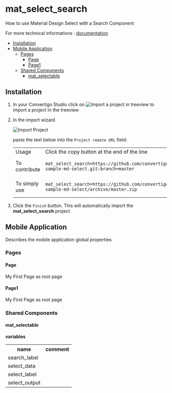 


# mat_select_search

How to use Material Design Select with a Search Component


For more technical informations : [documentation](./project.md)

- [Installation](#installation)
- [Mobile Application](#mobile-application)
    - [Pages](#pages)
        - [Page](#page)
        - [Page1](#page1)
    - [Shared Components](#shared-components)
        - [mat_selectable](#mat_selectable)


## Installation

1. In your Convertigo Studio click on ![](https://github.com/convertigo/convertigo/blob/develop/eclipse-plugin-studio/icons/studio/project_import.gif?raw=true "Import a project in treeview") to import a project in the treeview
2. In the import wizard

   ![](https://github.com/convertigo/convertigo/blob/develop/eclipse-plugin-studio/tomcat/webapps/convertigo/templates/ftl/project_import_wzd.png?raw=true "Import Project")
   
   paste the text below into the `Project remote URL` field:
   <table>
     <tr><td>Usage</td><td>Click the copy button at the end of the line</td></tr>
     <tr><td>To contribute</td><td>

     ```
     mat_select_search=https://github.com/convertigo/c8oprj-sample-md-select.git:branch=master
     ```
     </td></tr>
     <tr><td>To simply use</td><td>

     ```
     mat_select_search=https://github.com/convertigo/c8oprj-sample-md-select/archive/master.zip
     ```
     </td></tr>
    </table>
3. Click the `Finish` button. This will automatically import the __mat_select_search__ project


## Mobile Application

Describes the mobile application global properties

### Pages

#### Page

My First Page as root page

#### Page1

My First Page as root page

### Shared Components

#### mat_selectable

**variables**

<table>
<tr>
<th>name</th><th>comment</th>
</tr>
<tr>
<td>search_label</td><td></td>
</tr>
<tr>
<td>select_data</td><td></td>
</tr>
<tr>
<td>select_label</td><td></td>
</tr>
<tr>
<td>select_output</td><td></td>
</tr>
</table>



